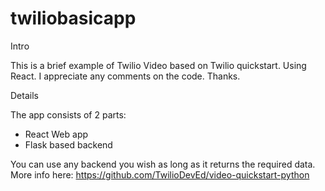# twiliobasicapp

Intro

This is a brief example of Twilio Video based on Twilio quickstart. Using React.
I appreciate any comments on the code.
Thanks.

Details

The app consists of 2 parts:
- React Web app
- Flask based backend

You can use any backend you wish as long as it returns the required data.
More info here: https://github.com/TwilioDevEd/video-quickstart-python
